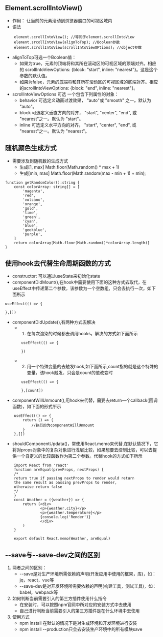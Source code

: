 <!--
 * @Author: your name
 * @Date: 2020-11-26 15:36:17
 * @LastEditTime: 2020-12-08 10:22:23
 * @LastEditors: Please set LastEditors
 * @Description: In User Settings Edit
 * @FilePath: /work/daily_study/project.md
-->
## Element.scrollIntoView()
* 作用： 让当前的元素滚动到浏览器窗口的可视区域内
* 语法
```
    element.scrollIntoView(); //等同于element.scrollIntoView
    element.srcollIntoView(alignToTop); //Boolean参数
    element.scrollIntoView(scrollIntoViewOPtions); //object参数 
```
* alignToTop可选一个Boolean值：
    * 如果为true，元素的顶端将和其所在滚动区的可视区域的顶端对齐。相应的 scrollIntoViewOptions: {block: "start", inline: "nearest"}。这是这个参数的默认值。
    * 如果为false，元素的底端将和其所在滚动区的可视区域的底端对齐。相应的scrollIntoViewOptions: {block: "end", inline: "nearest"}。
* scrollIntoViewOptions 可选 一个包含下列属性的对象：
    * behavior 可选定义动画过渡效果， "auto"或 "smooth" 之一。默认为 "auto"。
    * block 可选定义垂直方向的对齐， "start", "center", "end", 或 "nearest"之一。默认为 "start"。
    * inline 可选定义水平方向的对齐， "start", "center", "end", 或 "nearest"之一。默认为 "nearest"。
## 随机颜色生成方式
* 需要涉及到随机数的生成方式
    * 生成[1, max] Math.floor(Math.random() * max + 1)
    * 生成[min, max] Math.floor(Math.random(max - min + 1) + min);
```
function getRandomColor():string {
    const colorArray: string[] = [
        'magenta',
        'red',
        'volcano',
        'orange',
        'gold',
        'lime',
        'green',
        'cyan',
        'blue',
        'geekblue',
        'purple',
    ]
    return colorArray[Math.floor(Math.random()*colorArray.length)]
}
```
## 使用hook去代替生命周期函数的方式
* constructor: 可以通过useState来初始化state
* componentDidMount(),在hook中需要使用下面的这种方式去取代，在useEffect中传递第二个参数，该参数为一个空数组，只会去执行一次，如下面所示
```
useEffect(() => {

},[])
```
* componentDidUpdate(),有两种方式去解决
    * 1. 在每次渲染的时候都去调用hooks，解决的方式如下面所示
    ```
        useEffect(() => {

        })
    ```
    * 2. 用一个特殊变量的去触发hook,如下面所示,count指的就是这个特殊的变量，该hook触发，只会是count的值改变时
    ```
        useEffect(() => {

        },[count])
    ```
* componentWillUnmount(),用hook来代替，需要去return一个callback(回调函数)，如下面的形式所示
```
    useEffect(() => {
        return () => {
            //执行的为componentWillUnmount
        }
    },[])
```
* shouldComponentUpdata()，常使用React.memo来代替,在默认情况下，它将对props对象中的复杂对象进行浅层比较，如果想要去控制比较，可以去提供一个自定义的比较函数作为第二个参数。代替hook的方式如下所示
```
    import React from 'react'
    function areEqual(prevProps, nextProps) {
    /*
    return true if passing nextProps to render would return
    the same result as passing prevProps to render,
    otherwise return false
    */
    }
    const Weather = ({weather}) => {
        return (<div>
                <p>{weather.city}</p>
                <p>{weather.temperature}</p>
                {console.log('Render')}
                </div>
        )
    }

    export default React.memo(Weather, areEqual)
```
## --save与--save-dev之间的区别
1. 两者之间的区别：
    * --save是对生产环境所需依赖的声明(开发应用中使用的框架，库)，如：jq，react，vue等
    * --save-dev是对开发环境所需要依赖的声明(构建工具，测试工具)，如：babel，webpack等
2. 如何判断当前需要引入的第三方插件使用什么指令
    * 在安装时，可以按照npm官网中所对应的安装方式中去使用
    * 自己进行判断当前需要引入的第三方插件是在什么环境中去使用
3. 使用方式
    * npm install 在默认的情况下是对生成环境和开发环境进行安装
    * npm install --production只会去安装生产环境中的所有模块save


